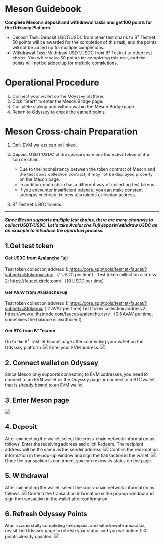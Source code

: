 # Meson Guidebook

**Complete Meson’s deposit and withdrawal tasks and get 100 points for the Odyssey Platform.**

*   Deposit Task: Deposit USDT/USDC from other test chains to B² Testnet. 50 points will be awarded for the completion of this task, and the points will not be added up for multiple completions.
*   Withdrawal Task: Withdraw USDT/USDC from B² Testnet to other test chains. You will receive 50 points for completing this task, and the points will not be added up for multiple completions.

# Operational Procedure

1.  Connect your wallet on the Odyssey platform.
2.  Click “Start” to enter the Meson Bridge page.
3.  Complete staking and withdrawal on the Meson Bridge page.
4.  Return to Odyssey to check the earned points.

# Meson Cross-chain Preparation

1.  Only EVM wallets can be linked.

2.  Deposit USDT/USDC of the source chain and the native token of the source chain.
    *   Due to the inconsistency between the token contract of Meson and the test coins collection contract, it may not be displayed properly on the Meson page.
    *   In addition, each chain has a different way of collecting test tokens.
    *   If you encounter insufficient balance, you can make constant attempts or check the new test tokens collection address.

3.  B² Testnet's BTC tokens.

***

##### Since Meson supports multiple test chains, there are many channels to collect USDT/USDC. Let's take Avalanche Fuji deposit/withdraw USDC as an example to introduce the operation process.

## 1.Get test token

#### Get USDC from Avalanche Fuji

Test token collection address 1: <https://core.app/tools/testnet-faucet/?subnet=c&token=usdcc> （1 USDC per time）
Test token collection address 2: <https://faucet.circle.com/> （10 USDC per time）

#### Get AVAV from Avalanche Fuji

Test token collection address 1: <https://core.app/tools/testnet-faucet/?subnet=c&token=c> ( 2 AVAV per time)
Test token collection address 2: <https://www.allthatnode.com/faucet/avalanche.dsrv> （0.5 AVAV per time, sometimes the balance is insufficient)

#### Get BTC from B² Testnet

Go to the B² Testnet Faucet page after connecting your wallet on the Odyssey platform.
![](https://quicknode.quicknode-ipfs.com/ipfs/Qmb35thEGtKUneM2JWDUjZ8i83dvhKrvEqFZTcF31xYWKz)
Enter your EVM address.
![](https://quicknode.quicknode-ipfs.com/ipfs/QmUQVGEvXoetByyMU2XV5zYT7owYgj1pCta2jzNqiwPGjQ)

## 2. Connect wallet on Odyssey

Since Meson only supports connecting to EVM addresses, you need to connect to an EVM wallet on the Odyssey page or connect to a BTC wallet that is already bound to an EVM wallet.

## 3. Enter Meson page

![](https://quicknode.quicknode-ipfs.com/ipfs/QmTcWiKXcmVHcJ9M9R1onmxFr5Rsvz5ADb3wXcbXLnC8nP)

## 4. Deposit

After connecting the wallet, select the cross-chain network information as follows.
Enter the receiving address and click Redeem. The recipient address will be the same as the sender address.
![](https://quicknode.quicknode-ipfs.com/ipfs/QmTmkB3znkFh3qiNTGeP7dvnaHTwZCAyyNUnNMnpbCEzkp)
Confirm the redemption information in the pop-up window and sign the transaction in the wallet.
![](https://quicknode.quicknode-ipfs.com/ipfs/QmSjgzZJGBmrM1NuUWKCuZATzPLhC4wqv4ZkLFtQQWGRH9)
Once the transaction is confirmed, you can review its status on the page.

## 5. Withdrawal

After connecting the wallet, select the cross-chain network information as follows:
![](https://quicknode.quicknode-ipfs.com/ipfs/QmP57h3N5dixj4GxgYSqzET5G6skNihxRhyTNyB6JyWeeL)
Confirm the transaction information in the pop-up window and sign the transaction in the wallet after confirmation.

## 6. Refresh Odyssey Points

After successfully completing the deposit and withdrawal transaction, revisit the Odyssey page to refresh your status and you will notice 100 points already updated.
![](https://quicknode.quicknode-ipfs.com/ipfs/QmS8ysb2CypWDbvEUMqfckvtEcr85KPW3S8da4bTis9PxJ)
